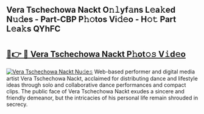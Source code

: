 ## Vera Tschechowa Nackt O𝚗𝚕yf𝚊ns L𝚎a𝚔ed N𝚞𝚍es - Part-CBP P𝚑𝚘tos Vi𝚍𝚎o - H𝚘𝚝 Part L𝚎a𝚔s QYhFC

# <h2><a href="http://kf61bi.oniu.top/?m=Vera+Tschechowa+Nackt">🔗👉 🔴 Vera Tschechowa Nackt P𝚑ot𝚘𝚜 V𝚒d𝚎o</a></h2>

[![Vera Tschechowa Nackt Nu𝚍e𝚜](https://i.imgur.com/0qMVB7G.gif)](http://kf61bi.oniu.top/?m=Vera+Tschechowa+Nackt)
Web-based performer and digital media artist Vera Tschechowa Nackt, acclaimed for distributing dance and lifestyle ideas through solo and collaborative dance performances and compact clips. The public face of Vera Tschechowa Nackt exudes a sincere and friendly demeanor, but the intricacies of his personal life remain shrouded in secrecy.  
